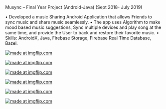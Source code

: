 
Musync – Final Year Project (Android-Java)
(Sept 2018- July 2019)

• Developed a music Sharing Android Application that allows Friends to sync music and share music seamlessly.
• The app uses Algorithm to make mood based music suggestions, Sync multiple devices and play song at the same time, and provide the User to back and restore their favorite music.
• Skills: AndroidX, Java, Firebase Storage, Firebase Real Time Database, Bazel.

<a href="https://imgflip.com/i/3phozt"><img src="https://i.imgflip.com/3phozt.jpg" title="made at imgflip.com"/></a>

<a href="https://imgflip.com/i/3phovq"><img src="https://i.imgflip.com/3phovq.jpg" title="made at imgflip.com"/></a>

<a href="https://imgflip.com/i/3php75"><img src="https://i.imgflip.com/3php75.jpg" title="made at imgflip.com"/></a>

<a href="https://imgflip.com/i/3php9q"><img src="https://i.imgflip.com/3php9q.jpg" title="made at imgflip.com"/></a>

<a href="https://imgflip.com/i/3php34"><img src="https://i.imgflip.com/3php34.jpg" title="made at imgflip.com"/></a>

<a href="https://imgflip.com/i/3phop2"><img src="https://i.imgflip.com/3phop2.jpg" title="made at imgflip.com"/></a>

